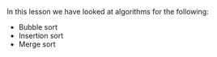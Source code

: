 In this lesson we have looked at algorithms for the following:

- Bubble sort 
- Insertion sort
- Merge sort